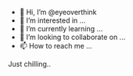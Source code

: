 - 👋 Hi, I’m @eyeoverthink
- 👀 I’m interested in ...
- 🌱 I’m currently learning ...
- 💞️ I’m looking to collaborate on ...
- 📫 How to reach me ...

<!---
eyeoverthink/eyeoverthink is a ✨ special ✨ repository because its `README.md` (this file) appears on your GitHub profile.
You can click the Preview link to take a look at your changes.
--->Just chilling.. 


